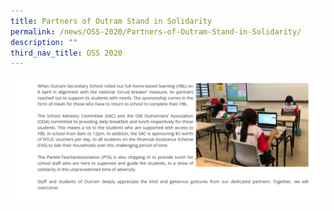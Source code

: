 ```yaml
---
title: Partners of Outram Stand in Solidarity
permalink: /news/OSS-2020/Partners-of-Outram-Stand-in-Solidarity/
description: ""
third_nav_title: OSS 2020
---
```

![](/images/News%20and%20Announcements/2020/Partners%20of%20Outram%20Solidarity/P1.png)